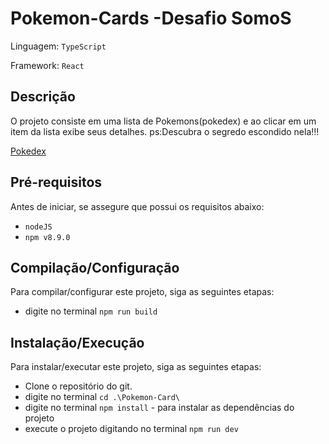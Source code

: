 # Pokemon-Cards -Desafio SomoS

Linguagem: `TypeScript`

Framework: `React`

## Descrição

O projeto consiste em uma lista de Pokemons(pokedex) e ao clicar em um item da lista exibe seus detalhes. 
ps:Descubra o segredo escondido nela!!!

<a href='pokemon-card-wine.vercel.app/'>Pokedex</a>

## Pré-requisitos

Antes de iniciar, se assegure que possui os requisitos abaixo:

- `nodeJS` 
- `npm v8.9.0`

## Compilação/Configuração

Para compilar/configurar este projeto, siga as seguintes etapas:

- digite no terminal `npm run build`


## Instalação/Execução

Para instalar/executar este projeto, siga as seguintes etapas:

- Clone o repositório do git.
- digite no terminal `cd .\Pokemon-Card\`
- digite no terminal `npm install` - para instalar as dependências do projeto
- execute o projeto digitando no terminal `npm run dev`

